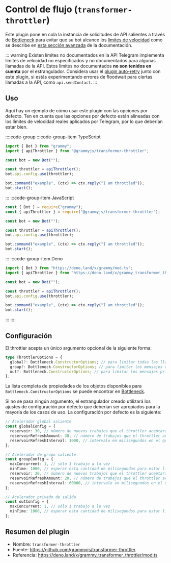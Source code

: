 # Control de flujo (`transformer-throttler`)

Este plugin pone en cola la instancia de solicitudes de API salientes a través de [Bottleneck](https://github.com/SGrondin/bottleneck) para evitar que su bot alcance los [límites de velocidad](https://core.telegram.org/bots/faq#my-bot-is-hitting-limits-how-do-i-avoid-this) como se describe en [esta sección avanzada](../advanced/flood.md) de la documentación.

::: warning Existen límites no documentados en la API
Telegram implementa límites de velocidad no especificados y no documentados para algunas llamadas de la API.
Estos límites no documentados **no son tenidos en cuenta** por el estrangulador.
Considera usar el [plugin auto-retry](./auto-retry.md) junto con este plugin, si estás experimentando errores de floodwait para ciertas llamadas a la API, como `api.sendContact`.
:::

## Uso

Aquí hay un ejemplo de cómo usar este plugin con las opciones por defecto.
Ten en cuenta que las opciones por defecto están alineadas con los límites de velocidad reales aplicados por Telegram, por lo que deberían estar bien.

::::code-group
:::code-group-item TypeScript

```ts
import { Bot } from "grammy";
import { apiThrottler } from "@grammyjs/transformer-throttler";

const bot = new Bot("");

const throttler = apiThrottler();
bot.api.config.use(throttler);

bot.command("example", (ctx) => ctx.reply("I am throttled"));
bot.start();
```

:::
:::code-group-item JavaScript

```js
const { Bot } = require("grammy");
const { apiThrottler } = require("@grammyjs/transformer-throttler");

const bot = new Bot("");

const throttler = apiThrottler();
bot.api.config.use(throttler);

bot.command("example", (ctx) => ctx.reply("I am throttled"));
bot.start();
```

:::
:::code-group-item Deno

```ts
import { Bot } from "https://deno.land/x/grammy/mod.ts";
import { apiThrottler } from "https://deno.land/x/grammy_transformer_throttler/mod.ts";

const bot = new Bot("");

const throttler = apiThrottler();
bot.api.config.use(throttler);

bot.command("example", (ctx) => ctx.reply("I am throttled"));
bot.start();
```

:::
::::

## Configuración

El throttler acepta un único argumento opcional de la siguiente forma:

```ts
type ThrottlerOptions = {
  global?: Bottleneck.ConstructorOptions; // para limitar todas las llamadas a la API
  group?: Bottleneck.ConstructorOptions; // para limitar los mensajes de grupo salientes
  out?: Bottleneck.ConstructorOptions; // para limitar los mensajes privados salientes
};
```

La lista completa de propiedades de los objetos disponibles para `Bottleneck.ConstructorOptions` se puede encontrar en [Bottleneck](https://github.com/SGrondin/bottleneck#constructor).

Si no se pasa ningún argumento, el estrangulador creado utilizará los ajustes de configuración por defecto que deberían ser apropiados para la mayoría de los casos de uso.
La configuración por defecto es la siguiente:

```ts
// Acelerador global saliente
const globalConfig = {
  reservoir: 30, // número de nuevos trabajos que el throttler aceptará al inicio
  reservoirRefreshAmount: 30, // número de trabajos que el throttler aceptará después de la actualización
  reservoirRefreshInterval: 1000, // intervalo en milisegundos en el que se refrescará el reservorio
};

// Acelerador de grupo saliente
const groupConfig = {
  maxConcurrent: 1, // sólo 1 trabajo a la vez
  minTime: 1000, // esperar esta cantidad de milisegundos para estar listo, después de un trabajo
  reservoir: 20, // número de nuevos trabajos que el throttler aceptará al inicio
  reservoirRefreshAmount: 20, // número de trabajos que el throttler aceptará después de la actualización
  reservoirRefreshInterval: 60000, // intervalo en milisegundos en el que se refrescará el reservorio
};

// Acelerador privado de salida
const outConfig = {
  maxConcurrent: 1, // sólo 1 trabajo a la vez
  minTime: 1000, // esperar esta cantidad de milisegundos para estar listo, después de un trabajo
};
```

## Resumen del plugin

- Nombre: `transformer-throttler`
- Fuente: <https://github.com/grammyjs/transformer-throttler>
- Referencia: <https://deno.land/x/grammy_transformer_throttler/mod.ts>

